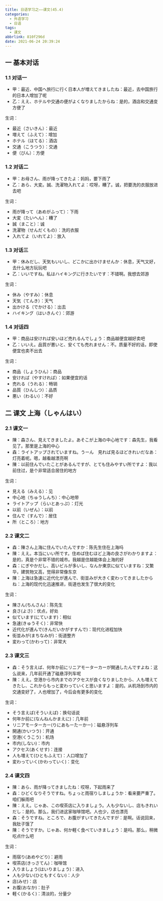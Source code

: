 ```yaml
---
title: 日语学习之——课文(45.4)
categories:
  - 外语学习
  - 日语
tags:
  - 课文
abbrlink: 810f296d
date: 2021-06-24 20:39:24
---
```

## 一 基本对话

### 1.1 对话一

* 甲：最近、中国へ旅行に行く日本人が増えてきましたね：最近，去中国旅行的日本人增加了呢
* 乙：ええ、ホテルや交通の便がよくなりましたからね：是的，酒店和交通变方便了

<!--more-->

生词：

* 最近（さいきん）：最近
* 増えて（ふえて）：增加
* ホテル（ほてる）：酒店
* 交通（こうつう）：交通
* 便（びん）：方便

### 1.2 对话二

* 甲：お母さん、雨が降ってきたよ：妈妈，要下雨了
* 乙：あら、大変。誠、洗濯物入れてよ：哎呀，糟了。诚，把要洗的衣服放进去吧

生词：

* 雨が降って（あめがふって）：下雨
* 大変（たいへん）：糟了
* 誠（まこと）：诚
* 洗濯物（せんだくもの）：洗的衣服
* 入れてよ（いれてよ）：放入

### 1.3 对话三

* 甲：休みだし、天気もいいし、どこかに出かけませんか：休息，天气又好，去什么地方玩玩吧
* 乙：いいですね。私はハイキングに行きたいです：不错啊。我想去郊游

生词：

* 休み（やすみ）：休息
* 天気（てんき）：天气
* 出かける（でかける）：出去
* ハイキング（はいきんぐ）：郊游

### 1.4 对话四

* 甲：商品は安ければ安いほど売れるんでしょう：商品越便宜越好卖吧
* 乙：いいえ。品質が悪いと、安くても売れません：不。质量不好的话，即使便宜也卖不出去

生词：

* 商品（しょうひん）：商品
* 安ければ（やすければ）：如果便宜的话
* 売れる（うれる）：畅销
* 品質（ひんしつ）：品质
* 悪い（わるい）：不好

## 二 课文 上海（しゃんはい）

### 2.1 课文一

* 陳：森さん、見えてきましたよ。あそこが上海の中心地です：森先生，我看见了。那里是上海的中心
* 森：ライトアップされていますね。うーん　見れば見るほどきれいだなあ：灯亮着呢。嗯，越看越漂亮啊
* 陳：以前住んでいたことがあるんですが、とても住みやすい所ですよ：我以前住过，是个非常适合居住的地方

生词：

* 見える（みえる）：见
* 中心地（ちゅうしんち）：中心地带
* ライトアップ（らいとあっぷ）：灯光
* 以前（いぜん）：以前
* 住んで（すんで）：居住
* 所（ところ）：地方

### 2.2 课文二

* 森：陳さん上海に住んでいたんですか：陈先生住在上海吗
* 陳：ええ。本当にいい所です。住めば住むほど上海の良さがわかりますよ：是的，真是个非常不错的城市。我越是住越能体会上海的好
* 森：にぎやかだし、高いビルが多いし、なんか東京に似ていますね：又繁华，建筑物又高，觉得非常像东京
* 陳：上海は急速に近代化が進んで、街並みが大きく変わってきましたからね：上海的现代化迅速推进，街道也发生了很大的变化

生词：

* 陳さん(ちんさん)：陈先生
* 良さ(よさ)：优点，好处
* 似ています(にています)：相似
* 急速(きゅうそく)：非常快
* 近代化が進んで(きんだいかがすすんで)：现代化进程加快
* 街並みが(まちなみが)：街道整齐
* 変わって(かわって)：非常大

### 2.3 课文三

* 森：そう言えば、何年か前にリニアモーターカーが開通したんですよね：这么说来，几年前开通了磁悬浮列车呢
* 陳：ええ。空港から市内までのアクセスが良くなりましたから、人も増えてきたし、これからもっと変わっていくと思いますよ：是的。从机场到市内的交通变好了，人也增加了，今后会有更多的变化

生词：

* そう言えば(そういえば)：换句话说
* 何年か前に(なんねんかまえに)：几年前
* リニアモーターカー(りにあもーたーかー)：磁悬浮列车
* 開通(かいつう)：开通
* 空港(くうこう)：机场
* 市内(しない)：市内
* アクセス(あくせす)：连接
* 人も増えて(ひともふえて)：人口增加了
* 変わっていく(かわっていく)：变化

### 2.4 课文四

* 陳：あら、雨が降ってきましたね：哎呀，下起雨来了
* 森：ひどくなりそうですね。ちょっと雨宿りしましょうか：看来要严重了。咱们躲雨吧
* 陳：ええ。じゃあ、この喫茶店に入りましょう。人も少ないし、店もきれいだし：是的。那么，我们进这家咖啡馆吧。人也少，店也漂亮
* 森：そうですね。ところで、お腹がすいてきたんですが：是啊。话说回来，我肚子饿了
* 陳：そうですか。じゃあ、何か軽く食べていきましょう：是吗。那么，稍微吃点什么吧

生词：

* 雨宿り(あめやどり)：避雨
* 喫茶店(きっさてん)：咖啡馆
* 入りましょう(はいりましょう)：进入
* 人も少ない(ひともすくない)：人少
* 店(みせ)：店
* お腹(おなか)：肚子
* 軽く(かるく)：清淡的，分量少